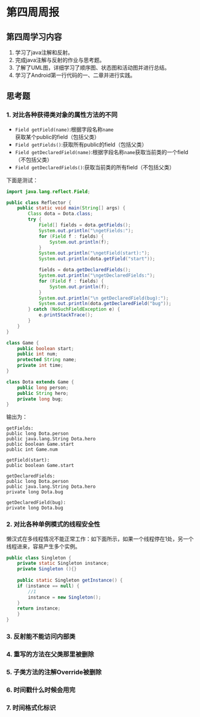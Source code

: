 # 第四周周报

## 第四周学习内容

1. 学习了java注解和反射。
2. 完成java注解与反射的作业与思考题。
3. 了解了UML图，详细学习了顺序图、状态图和活动图并进行总结。
4. 学习了Android第一行代码的一、二章并进行实践。



## 思考题

### 1. 对比各种获得类对象的属性方法的不同

- `Field getField(name)`:根据字段名称`name`获取某个public的field（包括父类）
- `Field getFields()`:获取所有public的field（包括父类）
- `Field getDeclaredField(name)`:根据字段名称`name`获取当前类的一个field（不包括父类）
- `Field getDeclaredFields()`:获取当前类的所有field（不包括父类）

下面是测试：

```java
import java.lang.reflect.Field;

public class Reflector {
    public static void main(String[] args) {
        Class dota = Dota.class;
        try {
            Field[] fields = dota.getFields();
            System.out.println("\ngetFields:");
            for (Field f : fields) {
                System.out.println(f);
            }
            System.out.println("\ngetField(start):");
            System.out.println(dota.getField("start"));

            fields = dota.getDeclaredFields();
            System.out.println("\ngetDeclaredFields:");
            for (Field f : fields) {
                System.out.println(f);
            }
            System.out.println("\n getDeclaredField(bug):");
            System.out.println(dota.getDeclaredField("bug"));
        } catch (NoSuchFieldException e) {
            e.printStackTrace();
        }
    }
}

class Game {
    public boolean start;
    public int num;
    protected String name;
    private int time;
}

class Dota extends Game {
    public long person;
    public String hero;
    private long bug;
}
```

输出为：

```
getFields:
public long Dota.person
public java.lang.String Dota.hero
public boolean Game.start
public int Game.num

getField(start):
public boolean Game.start

getDeclaredFields:
public long Dota.person
public java.lang.String Dota.hero
private long Dota.bug

getDeclaredField(bug):
private long Dota.bug
```



### 2. 对比各种单例模式的线程安全性

懒汉式在多线程情况不能正常工作：如下面所示，如果一个线程停在1处，另一个线程进来，容易产生多个实例。

```java
public class Singleton {  
    private static Singleton instance;  
    private Singleton (){}  
  
    public static Singleton getInstance() {  
    if (instance == null) {  
        //1
        instance = new Singleton();  
    }  
    return instance;  
    }  
}
```









### 3. 反射能不能访问内部类



### 4. 重写的方法在父类那里被删除





### 5. 子类方法的注解Override被删除





### 6. 时间戳什么时候会用完



### 7. 时间格式化标识

